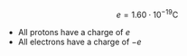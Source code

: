 $$
e = 1.60\cdot 10^{-19}\mathrm{C}
$$

- All protons have a charge of $e$ 
- All electrons have a charge of $-e$
